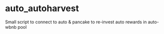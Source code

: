 # auto_autoharvest
Small script to connect to auto &amp; pancake to re-invest auto rewards in auto-wbnb pool
